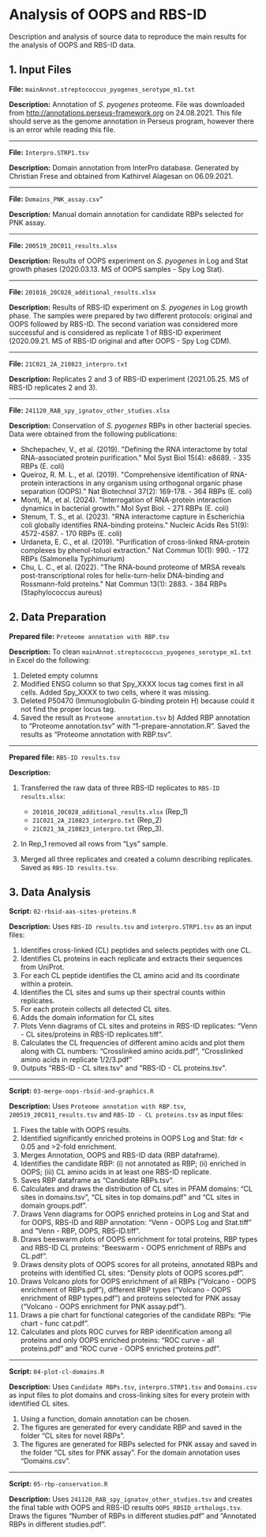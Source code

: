 # Analysis of OOPS and RBS-ID
Description and analysis of source data to reproduce the main results for the analysis of OOPS and RBS-ID data.

## 1. Input Files

**File:** `mainAnnot.streptococcus_pyogenes_serotype_m1.txt`

**Description:** Annotation of *S. pyogenes* proteome. File was downloaded from http://annotations.perseus-framework.org on 24.08.2021. This file should serve as the genome annotation in Perseus program, however there is an error while reading this file.

---
**File:** `Interpro.STRP1.tsv`

**Description:** Domain annotation from InterPro database. Generated by Christian Frese and obtained from Kathirvel Alagesan on 06.09.2021.

---
**File:** `Domains_PNK_assay.csv”`

**Description:** Manual domain annotation for candidate RBPs selected for PNK assay.

---
**File:** `200519_20C011_results.xlsx`

**Description:** Results of OOPS experiment on *S. pyogenes* in Log and Stat growth phases (2020.03.13. MS of OOPS samples - Spy Log Stat).

---
**File:** `201016_20C028_additional_results.xlsx`

**Description:** Results of RBS-ID experiment on *S. pyogenes* in Log growth phase. The samples were prepared by two different protocols: original and OOPS followed by RBS-ID. The second variation was considered more successful and is considered as replicate 1 of RBS-ID experiment (2020.09.21. MS of RBS-ID original and after OOPS - Spy Log CDM).

---
**File:** `21C021_2A_210823_interpro.txt`

**Description:** Replicates 2 and 3 of RBS-ID experiment (2021.05.25. MS of RBS-ID replicates 2 and 3).

---
**File:** `241120_RAB_spy_ignatov_other_studies.xlsx`

**Description:** Conservation of *S. pyogenes* RBPs in other bacterial species. Data were obtained from the following publications:
- Shchepachev, V., et al. (2019). "Defining the RNA interactome by total RNA-associated protein purification." Mol Syst Biol 15(4): e8689. - 335 RBPs (E. coli)
- Queiroz, R. M. L., et al. (2019). "Comprehensive identification of RNA-protein interactions in any organism using orthogonal organic phase separation (OOPS)." Nat Biotechnol 37(2): 169-178. - 364 RBPs  (E. coli)
- Monti, M., et al. (2024). "Interrogation of RNA-protein interaction dynamics in bacterial growth." Mol Syst Biol. - 271 RBPs  (E. coli)
- Stenum, T. S., et al. (2023). "RNA interactome capture in Escherichia coli globally identifies RNA-binding proteins." Nucleic Acids Res 51(9): 4572-4587. - 170 RBPs  (E. coli)
- Urdaneta, E. C., et al. (2019). "Purification of cross-linked RNA-protein complexes by phenol-toluol extraction." Nat Commun 10(1): 990. - 172 RBPs (Salmonella Typhimurium)
- Chu, L. C., et al. (2022). "The RNA-bound proteome of MRSA reveals post-transcriptional roles for helix-turn-helix DNA-binding and Rossmann-fold proteins." Nat Commun 13(1): 2883. - 384 RBPs (Staphylococcus aureus)

## 2. Data Preparation

**Prepared file:** `Proteome annotation with RBP.tsv`

**Description:** To clean `mainAnnot.streptococcus_pyogenes_serotype_m1.txt` in Excel do the following:
1. Deleted empty columns
2. Modified ENSG column so that Spy_XXXX locus tag comes first in all cells. Added Spy_XXXX to two cells, where it was missing.
3. Deleted P50470 (Immunoglobulin G-binding protein H) because could it not find the proper locus tag.
4. Saved the result as `Proteome annotation.tsv`
b)	Added RBP annotation to “Proteome annotation.tsv” with “1-prepare-annotation.R”. Saved the results as “Proteome annotation with RBP.tsv”.

---
**Prepared file:** `RBS-ID results.tsv`

**Description:**
1. Transferred the raw data of three RBS-ID replicates to `RBS-ID results.xlsx`:
    - `201016_20C028_additional_results.xlsx` (Rep_1)
    - `21C021_2A_210823_interpro.txt` (Rep_2)
    - `21C021_3A_210823_interpro.txt` (Rep_3).

2. In Rep_1 removed all rows from “Lys” sample.
3.	Merged all three replicates and created a column describing replicates. Saved as `RBS-ID results.tsv`.

## 3. Data Analysis

**Script:** `02-rbsid-aas-sites-proteins.R`

**Description:** Uses `RBS-ID results.tsv` and `interpro.STRP1.tsv` as an input files:
1. Identifies cross-linked (CL) peptides and selects peptides with one CL.
2. Identifies CL proteins in each replicate and extracts their sequences from UniProt.
3. For each CL peptide identifies the CL amino acid and its coordinate within a protein.
4. Identifies the CL sites and sums up their spectral counts within replicates.
5. For each protein collects all detected CL sites.
6. Adds the domain information for CL sites
7. Plots Venn diagrams of CL sites and proteins in RBS-ID replicates: “Venn - CL sites/proteins in RBS-ID replicates.tiff”.
8. Calculates the CL frequencies of different amino acids and plot them along with CL numbers: “Crosslinked amino acids.pdf”, “Crosslinked amino acids in replicate 1/2/3.pdf”
9. Outputs "RBS-ID - CL sites.tsv" and "RBS-ID - CL proteins.tsv".

---
**Script:** `03-merge-oops-rbsid-and-graphics.R`

**Description:** Uses `Proteome annotation with RBP.tsv`, `200519_20C011_results.tsv` and `RBS-ID - CL proteins.tsv` as input files:
1. Fixes the table with OOPS results.
2. Identified significantly enriched proteins in OOPS Log and Stat: fdr < 0.05 and >2-fold enrichment.
3. Merges Annotation, OOPS and RBS-ID data (RBP dataframe).
4. Identifies the candidate RBP: (i) not annotated as RBP; (ii) enriched in OOPS; (iii) CL amino acids in at least one RBS-ID replicate.
5. Saves RBP dataframe as “Candidate RBPs.tsv”.
6. Calculates and draws the distribution of CL sites in PFAM domains: “CL sites in domains.tsv”, “CL sites in top domains.pdf” and “CL sites in domain groups.pdf”.
7. Draws Venn diagrams for OOPS enriched proteins in Log and Stat and for OOPS, RBS-ID and RBP annotation: “Venn - OOPS Log and Stat.tiff” and “Venn - RBP, OOPS, RBS-ID.tiff”.
8. Draws beeswarm plots of OOPS enrichment for total proteins, RBP types and RBS-ID CL proteins: “Beeswarm - OOPS enrichment of RBPs and CL.pdf”.
9. Draws density plots of OOPS scores for all proteins, annotated RBPs and proteins with identified CL sites: “Density plots of OOPS scores.pdf”.
10. Draws Volcano plots for OOPS enrichment of all RBPs (“Volcano - OOPS enrichment of RBPs.pdf”), different RBP types (“Volcano - OOPS enrichment of RBP types.pdf”) and proteins selected for PNK assay (“Volcano - OOPS enrichment for PNK assay.pdf”).
11. Draws a pie chart for functional categories of the candidate RBPs: “Pie chart - func cat.pdf”.
12. Calculates and plots ROC curves for RBP identification among all proteins and only OOPS enriched proteins: “ROC curve - all proteins.pdf” and “ROC curve - OOPS enriched proteins.pdf”.

---
**Script:** `04-plot-cl-domains.R`

**Description:** Uses `Candidate RBPs.tsv`, `interpro.STRP1.tsv` and `Domains.csv` as input files to plot domains and cross-linking sites for every protein with identified CL sites.
1. Using a function, domain annotation can be chosen.
2. The figures are generated for every candidate RBP and saved in the folder “CL sites for novel RBPs”.
3. The figures are generated for RBPs selected for PNK assay and saved in the folder “CL sites for PNK assay”. For the domain annotation uses “Domains.csv”.

---
**Script:** `05-rbp-conservation.R`

**Description:** Uses `241120_RAB_spy_ignatov_other_studies.tsv` and creates the final table with OOPS and RBS-ID results `OOPS_RBSID_orthologs.tsv`. Draws the figures “Number of RBPs in different studies.pdf” and “Annotated RBPs in different studies.pdf”. 
